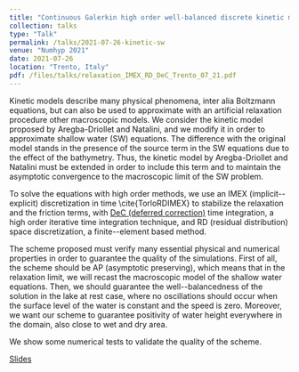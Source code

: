 ```yaml
---
title: "Continuous Galerkin high order well-balanced discrete kinetic model for shallow water equations"
collection: talks
type: "Talk"
permalink: /talks/2021-07-26-kinetic-sw
venue: "Numhyp 2021"
date: 2021-07-26
location: "Trento, Italy"
pdf: /files/talks/relaxation_IMEX_RD_DeC_Trento_07_21.pdf
---
```


Kinetic models describe many physical phenomena, inter alia Boltzmann equations, but can also be used to approximate with an artificial relaxation procedure other macroscopic models. We consider the kinetic model proposed by Aregba-Driollet and Natalini, and we modify it in order to approximate shallow water (SW) equations. The difference with the original model stands in the presence of the source term in the SW equations due to the effect of the bathymetry. Thus, the kinetic model by Aregba-Driollet and Natalini must be extended in order to include this term and to maintain the asymptotic convergence to the macroscopic limit of the SW problem.

To solve the equations with high order methods, we use an IMEX (implicit--explicit) discretization in time \cite{TorloRDIMEX} to stabilize the relaxation and the friction terms, with [DeC (deferred correction)](/publication/2022-10-06-efficient-dec) time integration, a high order iterative time integration technique, and RD (residual distribution) space discretization, a finite--element based method.

The scheme proposed must verify many essential physical and numerical properties in order to guarantee the quality of the simulations. First of all, the scheme should be AP (asymptotic preserving), which means that in the relaxation limit, we will recast the macroscopic model of the shallow water equations. Then, we should guarantee the well--balancedness of the solution in the lake at rest case, where no oscillations should occur when the surface level of the water is constant and the speed is zero. Moreover, we want our scheme to guarantee positivity of water height everywhere in the domain, also close to wet and dry area.

We show some numerical tests to validate the quality of the scheme.

[Slides](/files/talks/relaxation_IMEX_RD_DeC_Trento_07_21.pdf)
